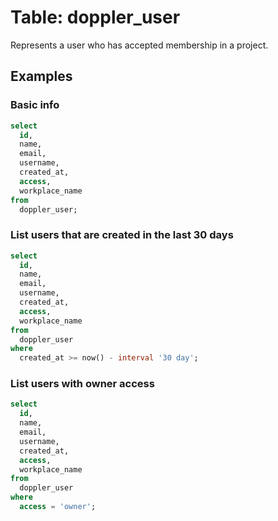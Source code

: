 # Table: doppler_user

Represents a user who has accepted membership in a project.

## Examples

### Basic info

```sql
select
  id,
  name,
  email,
  username,
  created_at,
  access,
  workplace_name
from
  doppler_user;
```

### List users that are created in the last 30 days

```sql
select
  id,
  name,
  email,
  username,
  created_at,
  access,
  workplace_name
from
  doppler_user
where
  created_at >= now() - interval '30 day';
```

### List users with owner access

```sql
select
  id,
  name,
  email,
  username,
  created_at,
  access,
  workplace_name
from
  doppler_user
where
  access = 'owner';
```
